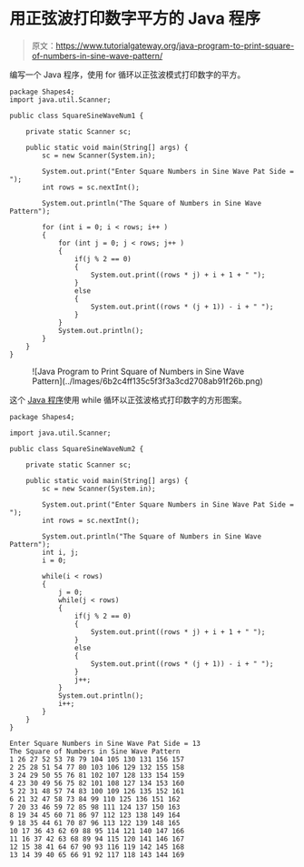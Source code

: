 # 用正弦波打印数字平方的 Java 程序

> 原文：<https://www.tutorialgateway.org/java-program-to-print-square-of-numbers-in-sine-wave-pattern/>

编写一个 Java 程序，使用 for 循环以正弦波模式打印数字的平方。

```
package Shapes4;
import java.util.Scanner;

public class SquareSineWaveNum1 {

	private static Scanner sc;

	public static void main(String[] args) {
		sc = new Scanner(System.in);

		System.out.print("Enter Square Numbers in Sine Wave Pat Side = ");
		int rows = sc.nextInt();

		System.out.println("The Square of Numbers in Sine Wave Pattern");

		for (int i = 0; i < rows; i++ ) 
		{
			for (int j = 0; j < rows; j++ ) 
			{
				if(j % 2 == 0)
				{
					System.out.print((rows * j) + i + 1 + " ");
				}
				else
				{
					System.out.print((rows * (j + 1)) - i + " ");
				}	
			}
			System.out.println();
		}
	}
}
```

<figure class="wp-block-image size-large">![Java Program to Print Square of Numbers in Sine Wave Pattern](../Images/6b2c4ff135c5f3f3a3cd2708ab91f26b.png)</figure>

这个 [Java 程序](https://www.tutorialgateway.org/learn-java-programs/)使用 while 循环以正弦波格式打印数字的方形图案。

```
package Shapes4;

import java.util.Scanner;

public class SquareSineWaveNum2 {

	private static Scanner sc;

	public static void main(String[] args) {
		sc = new Scanner(System.in);

		System.out.print("Enter Square Numbers in Sine Wave Pat Side = ");
		int rows = sc.nextInt();

		System.out.println("The Square of Numbers in Sine Wave Pattern");
		int i, j;
		i = 0;

		while(i < rows) 
		{
			j = 0; 
			while(j < rows) 
			{
				if(j % 2 == 0)
				{
					System.out.print((rows * j) + i + 1 + " ");
				}
				else
				{
					System.out.print((rows * (j + 1)) - i + " ");
				}	
				j++;
			}
			System.out.println();
			i++;
		}
	}
}
```

```
Enter Square Numbers in Sine Wave Pat Side = 13
The Square of Numbers in Sine Wave Pattern
1 26 27 52 53 78 79 104 105 130 131 156 157 
2 25 28 51 54 77 80 103 106 129 132 155 158 
3 24 29 50 55 76 81 102 107 128 133 154 159 
4 23 30 49 56 75 82 101 108 127 134 153 160 
5 22 31 48 57 74 83 100 109 126 135 152 161 
6 21 32 47 58 73 84 99 110 125 136 151 162 
7 20 33 46 59 72 85 98 111 124 137 150 163 
8 19 34 45 60 71 86 97 112 123 138 149 164 
9 18 35 44 61 70 87 96 113 122 139 148 165 
10 17 36 43 62 69 88 95 114 121 140 147 166 
11 16 37 42 63 68 89 94 115 120 141 146 167 
12 15 38 41 64 67 90 93 116 119 142 145 168 
13 14 39 40 65 66 91 92 117 118 143 144 169 
```